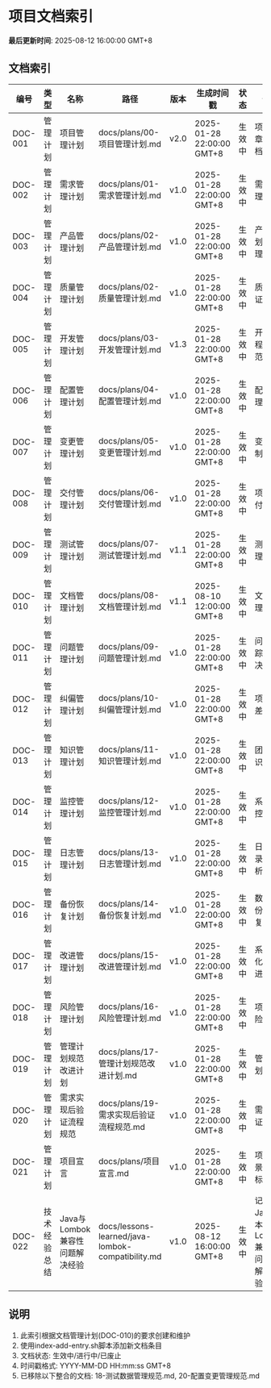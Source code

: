 # 项目文档索引

**最后更新时间**: 2025-08-12 16:00:00 GMT+8

## 文档索引

| 编号 | 类型 | 名称 | 路径 | 版本 | 生成时间戳 | 状态 | 备注 |
|------|------|------|------|------|------------|------|------|
| DOC-001 | 管理计划 | 项目管理计划 | docs/plans/00-项目管理计划.md | v2.0 | 2025-01-28 22:00:00 GMT+8 | 生效中 | 项目宪章性文档 |
| DOC-002 | 管理计划 | 需求管理计划 | docs/plans/01-需求管理计划.md | v1.0 | 2025-01-28 22:00:00 GMT+8 | 生效中 | 需求管理体系 |
| DOC-003 | 管理计划 | 产品管理计划 | docs/plans/02-产品管理计划.md | v1.0 | 2025-01-28 22:00:00 GMT+8 | 生效中 | 产品规划与管理 |
| DOC-004 | 管理计划 | 质量管理计划 | docs/plans/02-质量管理计划.md | v1.0 | 2025-01-28 22:00:00 GMT+8 | 生效中 | 质量保证体系 |
| DOC-005 | 管理计划 | 开发管理计划 | docs/plans/03-开发管理计划.md | v1.3 | 2025-01-28 22:00:00 GMT+8 | 生效中 | 开发流程与规范 |
| DOC-006 | 管理计划 | 配置管理计划 | docs/plans/04-配置管理计划.md | v1.0 | 2025-01-28 22:00:00 GMT+8 | 生效中 | 配置管理体系 |
| DOC-007 | 管理计划 | 变更管理计划 | docs/plans/05-变更管理计划.md | v1.0 | 2025-01-28 22:00:00 GMT+8 | 生效中 | 变更控制流程 |
| DOC-008 | 管理计划 | 交付管理计划 | docs/plans/06-交付管理计划.md | v1.0 | 2025-01-28 22:00:00 GMT+8 | 生效中 | 项目交付流程 |
| DOC-009 | 管理计划 | 测试管理计划 | docs/plans/07-测试管理计划.md | v1.1 | 2025-01-28 22:00:00 GMT+8 | 生效中 | 测试管理体系 |
| DOC-010 | 管理计划 | 文档管理计划 | docs/plans/08-文档管理计划.md | v1.1 | 2025-08-10 12:00:00 GMT+8 | 生效中 | 文档管理规范 |
| DOC-011 | 管理计划 | 问题管理计划 | docs/plans/09-问题管理计划.md | v1.0 | 2025-01-28 22:00:00 GMT+8 | 生效中 | 问题跟踪与解决 |
| DOC-012 | 管理计划 | 纠偏管理计划 | docs/plans/10-纠偏管理计划.md | v1.0 | 2025-01-28 22:00:00 GMT+8 | 生效中 | 项目偏差纠正 |
| DOC-013 | 管理计划 | 知识管理计划 | docs/plans/11-知识管理计划.md | v1.0 | 2025-01-28 22:00:00 GMT+8 | 生效中 | 团队知识管理 |
| DOC-014 | 管理计划 | 监控管理计划 | docs/plans/12-监控管理计划.md | v1.0 | 2025-01-28 22:00:00 GMT+8 | 生效中 | 系统监控体系 |
| DOC-015 | 管理计划 | 日志管理计划 | docs/plans/13-日志管理计划.md | v1.0 | 2025-01-28 22:00:00 GMT+8 | 生效中 | 日志记录与分析 |
| DOC-016 | 管理计划 | 备份恢复计划 | docs/plans/14-备份恢复计划.md | v1.0 | 2025-01-28 22:00:00 GMT+8 | 生效中 | 数据备份与恢复 |
| DOC-017 | 管理计划 | 改进管理计划 | docs/plans/15-改进管理计划.md | v1.0 | 2025-01-28 22:00:00 GMT+8 | 生效中 | 系统优化与改进 |
| DOC-018 | 管理计划 | 风险管理计划 | docs/plans/16-风险管理计划.md | v1.0 | 2025-01-28 22:00:00 GMT+8 | 生效中 | 项目风险管理 |
| DOC-019 | 管理计划 | 管理计划规范改进计划 | docs/plans/17-管理计划规范改进计划.md | v1.0 | 2025-01-28 22:00:00 GMT+8 | 生效中 | 管理计划优化 |
| DOC-020 | 管理计划 | 需求实现后验证流程规范 | docs/plans/19-需求实现后验证流程规范.md | v1.0 | 2025-01-28 22:00:00 GMT+8 | 生效中 | 需求验证流程 |
| DOC-021 | 管理计划 | 项目宣言 | docs/plans/项目宣言.md | v1.0 | 2025-01-28 22:00:00 GMT+8 | 生效中 | 项目愿景与目标 |
| DOC-022 | 技术经验总结 | Java与Lombok兼容性问题解决经验 | docs/lessons-learned/java-lombok-compatibility.md | v1.0 | 2025-08-12 16:00:00 GMT+8 | 生效中 | 记录Java版本与Lombok兼容性问题的解决经验 |

## 说明
1. 此索引根据文档管理计划(DOC-010)的要求创建和维护
2. 使用index-add-entry.sh脚本添加新文档条目
3. 文档状态: 生效中/进行中/已废止
4. 时间戳格式: YYYY-MM-DD HH:mm:ss GMT+8
5. 已移除以下整合的文档: 18-测试数据管理规范.md, 20-配置变更管理规范.md

